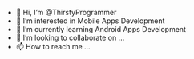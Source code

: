 - 👋 Hi, I’m @ThirstyProgrammer
- 👀 I’m interested in Mobile Apps Development
- 🌱 I’m currently learning Android Apps Development 
- 💞️ I’m looking to collaborate on ...
- 📫 How to reach me ...

<!---
ThirstyProgrammer/ThirstyProgrammer is a ✨ special ✨ repository because its `README.md` (this file) appears on your GitHub profile.
You can click the Preview link to take a look at your changes.
--->

